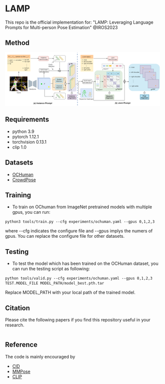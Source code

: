 # LAMP
This repo is the official implementation for: "LAMP: Leveraging Language Prompts for Multi-person Pose Estimation" @IROS2023

## Method
![image](https://github.com/shengnanh20/LAMP/blob/main/lamp.png)


## Requirements

* python 3.9
* pytorch 1.12.1
* torchvision 0.13.1
* clip 1.0

## Datasets

* [OCHuman](https://github.com/liruilong940607/OCHumanApi)
* [CrowdPose](https://github.com/Jeff-sjtu/CrowdPose)

## Training

* To train on OChuman from ImageNet pretrained models with multiple gpus, you can run: 
```
python3 tools/train.py --cfg experiments/ochuman.yaml --gpus 0,1,2,3
```
where --cfg indicates the configure file and --gpus implys the numers of gpus.
You can replace the configure file for other datasets.

## Testing

* To test the model which has been trained on the OCHuman dataset, you can run the testing script as following:
```
python tools/valid.py --cfg experiments/ochuman.yaml --gpus 0,1,2,3 TEST.MODEL_FILE MODEL_PATH/model_best.pth.tar
```
Replace MODEL_PATH with your local path of the trained model.

## Citation

Please cite the following papers if you find this repository useful in your research.
```

```


## Reference
The code is mainly encouraged by
* [CID](https://github.com/kennethwdk/CID)
* [MMPose](https://github.com/open-mmlab/mmpose)
* [CLIP](https://github.com/openai/CLIP)
